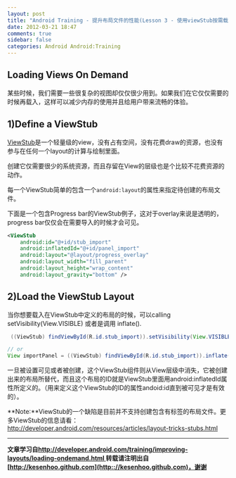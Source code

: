 ```yaml
---
layout: post
title: "Android Training - 提升布局文件的性能(Lesson 3 - 使用viewStub按需载入视图)"
date: 2012-03-21 18:47
comments: true
sidebar: false
categories: Android Android:Training
---
```


## Loading Views On Demand
某些时候，我们需要一些很复杂的视图却仅仅很少用到。如果我们在它仅仅需要的时候再载入，这样可以减少内存的使用并且给用户带来流畅的体验。

## 1)Define a ViewStub
[ViewStub](http://developer.android.com/reference/android/view/ViewStub.html)是一个轻量级的view，没有占有空间，没有花费draw的资源，也没有参与在任何一个layout的计算与绘制里面。

创建它仅需要很少的系统资源，而且存留在View的层级也是个比较不花费资源的动作。

<!-- More -->

每一个ViewStub简单的包含一个`android:layout`的属性来指定待创建的布局文件。

下面是一个包含Progress bar的ViewStub例子，这对于overlay来说是透明的，progress bar仅仅会在需要导入的时候才会可见。
```xml
<ViewStub  
    android:id="@+id/stub_import"  
    android:inflatedId="@+id/panel_import"  
    android:layout="@layout/progress_overlay"  
    android:layout_width="fill_parent"  
    android:layout_height="wrap_content"  
    android:layout_gravity="bottom" />  
```

## 2)Load the ViewStub Layout
当你想要载入在ViewStub中定义的布局的时候，可以calling setVisibility(View.VISIBLE) 或者是调用 inflate().
```java
 ((ViewStub) findViewById(R.id.stub_import)).setVisibility(View.VISIBLE);

// or
View importPanel = ((ViewStub) findViewById(R.id.stub_import)).inflate();
```
一旦被设置可见或者被创建，这个ViewStub组件则从View层级中消失，它被创建出来的布局所替代，而且这个布局的ID就是ViewStub里面用android:inflatedId属性所定义的。（用来定义这个ViewStub的ID的属性andoid:id直到被可见才是有效的）。

**Note:**ViewStub的一个缺陷是目前并不支持创建包含有<merge>标签的布局文件。更多ViewStub的信息请看：http://developer.android.com/resources/articles/layout-tricks-stubs.html

***
**文章学习自[http://developer.android.com/training/improving-layouts/loading-ondemand.html
](http://developer.android.com/training/improving-layouts/loading-ondemand.html)**
**转载请注明出自[http://kesenhoo.github.com](http:://kesenhoo.github.com)，谢谢**

